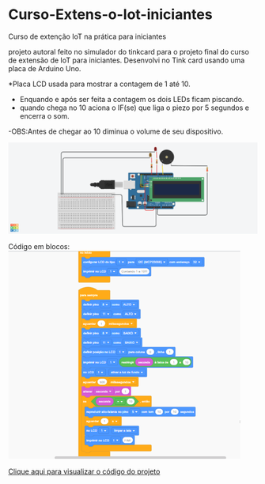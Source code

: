 # Curso-Extens-o-Iot-iniciantes
Curso de extenção IoT na prática para iniciantes

projeto autoral feito no simulador do tinkcard para o projeto final do curso de extensão de IoT para iniciantes.
Desenvolvi no Tink card usando uma placa de Arduino Uno.

*Placa LCD usada para mostrar a contagem de 1 até 10.
* Enquando e após ser feita a contagem os dois LEDs ficam piscando.
* quando chega no 10 aciona o IF(se) que liga o piezo por 5 segundos e encerra o som.

-OBS:Antes de chegar ao 10 diminua o volume de seu dispositivo.

<img src="contador-alerta.png">

Código em blocos:
<img src="contador-alerta-codeblock.PNG">

<a href="contador_alerta1.ino">Clique aqui para visualizar o código do projeto</a>
